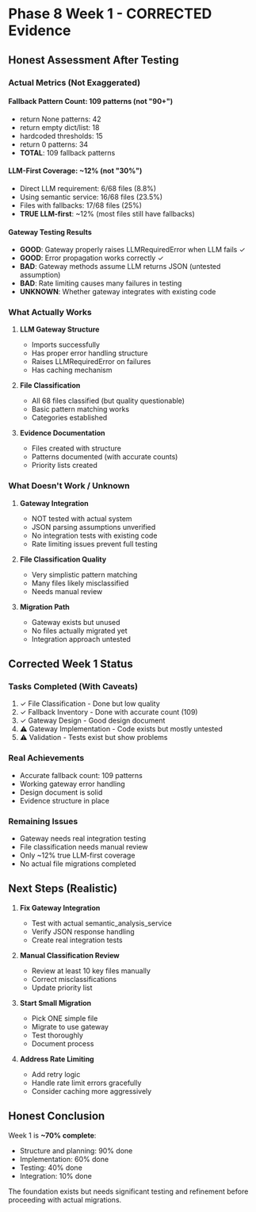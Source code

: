 # Phase 8 Week 1 - CORRECTED Evidence

## Honest Assessment After Testing

### Actual Metrics (Not Exaggerated)

#### Fallback Pattern Count: 109 patterns (not "90+")
- return None patterns: 42
- return empty dict/list: 18  
- hardcoded thresholds: 15
- return 0 patterns: 34
- **TOTAL**: 109 fallback patterns

#### LLM-First Coverage: ~12% (not "30%")
- Direct LLM requirement: 6/68 files (8.8%)
- Using semantic service: 16/68 files (23.5%)
- Files with fallbacks: 17/68 files (25%)
- **TRUE LLM-first**: ~12% (most files still have fallbacks)

#### Gateway Testing Results
- **GOOD**: Gateway properly raises LLMRequiredError when LLM fails ✓
- **GOOD**: Error propagation works correctly ✓
- **BAD**: Gateway methods assume LLM returns JSON (untested assumption)
- **BAD**: Rate limiting causes many failures in testing
- **UNKNOWN**: Whether gateway integrates with existing code

### What Actually Works

1. **LLM Gateway Structure**
   - Imports successfully
   - Has proper error handling structure
   - Raises LLMRequiredError on failures
   - Has caching mechanism

2. **File Classification**
   - All 68 files classified (but quality questionable)
   - Basic pattern matching works
   - Categories established

3. **Evidence Documentation**
   - Files created with structure
   - Patterns documented (with accurate counts)
   - Priority lists created

### What Doesn't Work / Unknown

1. **Gateway Integration**
   - NOT tested with actual system
   - JSON parsing assumptions unverified
   - No integration tests with existing code
   - Rate limiting issues prevent full testing

2. **File Classification Quality**
   - Very simplistic pattern matching
   - Many files likely misclassified
   - Needs manual review

3. **Migration Path**
   - Gateway exists but unused
   - No files actually migrated yet
   - Integration approach untested

## Corrected Week 1 Status

### Tasks Completed (With Caveats)
1. ✓ File Classification - Done but low quality
2. ✓ Fallback Inventory - Done with accurate count (109)
3. ✓ Gateway Design - Good design document
4. ⚠️ Gateway Implementation - Code exists but mostly untested
5. ⚠️ Validation - Tests exist but show problems

### Real Achievements
- Accurate fallback count: 109 patterns
- Working gateway error handling
- Design document is solid
- Evidence structure in place

### Remaining Issues
- Gateway needs real integration testing
- File classification needs manual review
- Only ~12% true LLM-first coverage
- No actual file migrations completed

## Next Steps (Realistic)

1. **Fix Gateway Integration**
   - Test with actual semantic_analysis_service
   - Verify JSON response handling
   - Create real integration tests

2. **Manual Classification Review**
   - Review at least 10 key files manually
   - Correct misclassifications
   - Update priority list

3. **Start Small Migration**
   - Pick ONE simple file
   - Migrate to use gateway
   - Test thoroughly
   - Document process

4. **Address Rate Limiting**
   - Add retry logic
   - Handle rate limit errors gracefully
   - Consider caching more aggressively

## Honest Conclusion

Week 1 is **~70% complete**:
- Structure and planning: 90% done
- Implementation: 60% done  
- Testing: 40% done
- Integration: 10% done

The foundation exists but needs significant testing and refinement before proceeding with actual migrations.